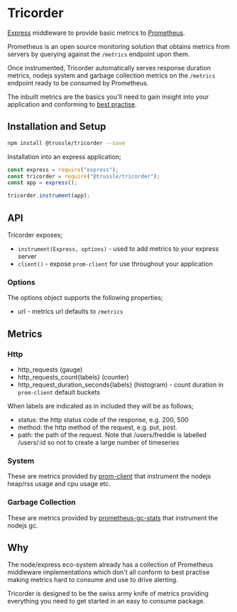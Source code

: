 # Tricorder

[Express](https://github.com/expressjs/express) middleware to provide basic metrics to [Prometheus](https://prometheus.io).

Prometheus is an open source monitoring solution that obtains metrics from servers by querying against the `/metrics` endpoint upon them.

Once instrumented, Tricorder automatically serves response duration metrics,  nodejs system and garbage collection metrics on the `/metrics` endpoint ready to be consumed by Prometheus.

The inbuilt metrics are the basics you'll need to gain insight into your application and conforming to [best practise](https://prometheus.io/docs/practices/naming/).

## Installation and Setup

```bash
npm install @trussle/tricorder --save
```

Installation into an express application;

```js
const express = require("express");
const tricorder = require("@trussle/tricorder");
const app = express();

tricorder.instrument(app);
```

## API

Tricorder exposes;

* `instrument(Express, options)` - used to add metrics to your express server
* `client()` - expose `prom-client` for use throughout your application

### Options

The options object supports the following properties;

* url - metrics url defaults to `/metrics`

## Metrics

### Http

* http_requests (gauge)
* http_requests_count{labels} (counter)
* http_request_duration_seconds{labels} (histogram) - count duration in `prom-client` default buckets

When labels are indicated as in included they will be as follows;

* status: the http status code of the response, e.g. 200, 500
* method: the http method of the request, e.g. put, post.
* path: the path of the request. Note that /users/freddie is labelled /users/:id so not to create a large number of timeseries 

### System

These are metrics provided by [prom-client](https://github.com/siimon/prom-client) that instrument the nodejs heap/rss usage and cpu usage etc.

### Garbage Collection

These are metrics provided by [prometheus-gc-stats](https://github.com/SimenB/node-prometheus-gc-stats) that instrument the nodejs gc.

## Why

The node/express eco-system already has a collection of Prometheus middleware implementations which don't all conform to best practise making metrics hard to consume and use to drive alerting.

Tricorder is designed to be the swiss army knife of metrics providing everything you need to get started in an easy to consume package.